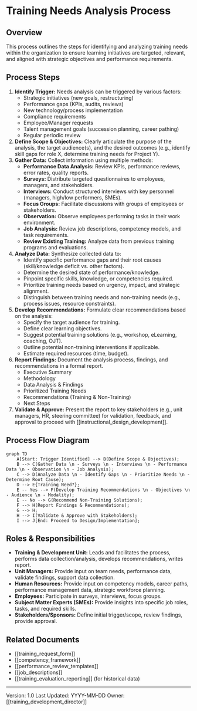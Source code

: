 # Training Needs Analysis Process

## Overview
This process outlines the steps for identifying and analyzing training needs within the organization to ensure learning initiatives are targeted, relevant, and aligned with strategic objectives and performance requirements.

## Process Steps

1.  **Identify Trigger:** Needs analysis can be triggered by various factors:
    *   Strategic initiatives (new goals, restructuring)
    *   Performance gaps (KPIs, audits, reviews)
    *   New technology/process implementation
    *   Compliance requirements
    *   Employee/Manager requests
    *   Talent management goals (succession planning, career pathing)
    *   Regular periodic review
2.  **Define Scope & Objectives:** Clearly articulate the purpose of the analysis, the target audience(s), and the desired outcomes (e.g., identify skill gaps for role X, determine training needs for Project Y).
3.  **Gather Data:** Collect information using multiple methods:
    *   **Performance Data Analysis:** Review KPIs, performance reviews, error rates, quality reports.
    *   **Surveys:** Distribute targeted questionnaires to employees, managers, and stakeholders.
    *   **Interviews:** Conduct structured interviews with key personnel (managers, high/low performers, SMEs).
    *   **Focus Groups:** Facilitate discussions with groups of employees or stakeholders.
    *   **Observation:** Observe employees performing tasks in their work environment.
    *   **Job Analysis:** Review job descriptions, competency models, and task requirements.
    *   **Review Existing Training:** Analyze data from previous training programs and evaluations.
4.  **Analyze Data:** Synthesize collected data to:
    *   Identify specific performance gaps and their root causes (skill/knowledge deficit vs. other factors).
    *   Determine the desired state of performance/knowledge.
    *   Pinpoint specific skills, knowledge, or competencies required.
    *   Prioritize training needs based on urgency, impact, and strategic alignment.
    *   Distinguish between training needs and non-training needs (e.g., process issues, resource constraints).
5.  **Develop Recommendations:** Formulate clear recommendations based on the analysis:
    *   Specify the target audience for training.
    *   Define clear learning objectives.
    *   Suggest potential training solutions (e.g., workshop, eLearning, coaching, OJT).
    *   Outline potential non-training interventions if applicable.
    *   Estimate required resources (time, budget).
6.  **Report Findings:** Document the analysis process, findings, and recommendations in a formal report.
    *   Executive Summary
    *   Methodology
    *   Data Analysis & Findings
    *   Prioritized Training Needs
    *   Recommendations (Training & Non-Training)
    *   Next Steps
7.  **Validate & Approve:** Present the report to key stakeholders (e.g., unit managers, HR, steering committee) for validation, feedback, and approval to proceed with [[instructional_design_development]].

## Process Flow Diagram

```mermaid
graph TD
    A[Start: Trigger Identified] --> B(Define Scope & Objectives);
    B --> C(Gather Data \n - Surveys \n - Interviews \n - Performance Data \n - Observation \n - Job Analysis);
    C --> D(Analyze Data \n - Identify Gaps \n - Prioritize Needs \n - Determine Root Cause);
    D --> E{Training Need?};
    E -- Yes --> F(Develop Training Recommendations \n - Objectives \n - Audience \n - Modality);
    E -- No --> G(Recommend Non-Training Solutions);
    F --> H(Report Findings & Recommendations);
    G --> H;
    H --> I(Validate & Approve with Stakeholders);
    I --> J[End: Proceed to Design/Implementation];
```

## Roles & Responsibilities
*   **Training & Development Unit:** Leads and facilitates the process, performs data collection/analysis, develops recommendations, writes report.
*   **Unit Managers:** Provide input on team needs, performance data, validate findings, support data collection.
*   **Human Resources:** Provide input on competency models, career paths, performance management data, strategic workforce planning.
*   **Employees:** Participate in surveys, interviews, focus groups.
*   **Subject Matter Experts (SMEs):** Provide insights into specific job roles, tasks, and required skills.
*   **Stakeholders/Sponsors:** Define initial trigger/scope, review findings, provide approval.

## Related Documents
*   [[training_request_form]]
*   [[competency_framework]]
*   [[performance_review_templates]]
*   [[job_descriptions]]
*   [[training_evaluation_reporting]] (for historical data)

---
Version: 1.0
Last Updated: YYYY-MM-DD
Owner: [[training_development_director]] 
